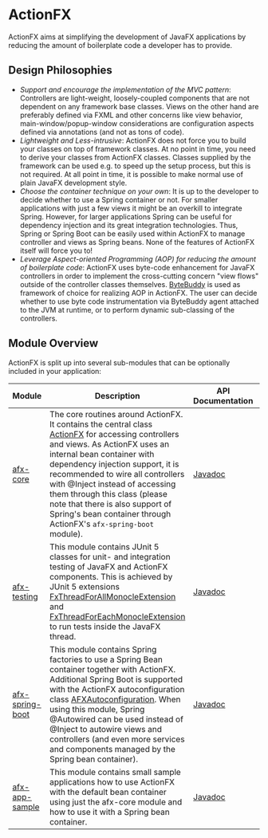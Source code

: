 # ActionFX

ActionFX aims at simplifying the development of JavaFX applications by reducing the amount of boilerplate code a developer has to provide. 

## Design Philosophies
- *Support and encourage the implementation of the MVC pattern*: Controllers are light-weight, loosely-coupled components that are not dependent on any framework base classes. Views on the other hand are preferably defined via FXML and other concerns like view behavior, main-window/popup-window considerations are configuration aspects defined via annotations (and not as tons of code).
- *Lightweight and Less-intrusive*: ActionFX does not force you to build your classes on top of framework classes. At no point in time, you need to derive your classes from ActionFX classes. Classes supplied by the framework can be used e.g. to speed up the setup process, but this is not required. At all point in time, it is possible to make normal use of plain JavaFX development style.
- *Choose the container technique on your own*: It is up to the developer to decide whether to use a Spring container or not. For smaller applications with just a few views it might be an overkill to integrate Spring. However, for larger applications Spring can be useful for dependency injection and its great integration technologies. Thus, Spring or Spring Boot can be easily used within ActionFX to manage controller and views as Spring beans. None of the features of ActionFX itself will force you to!
- *Leverage Aspect-oriented Programming (AOP) for reducing the amount of boilerplate code*: ActionFX uses byte-code enhancement for JavaFX controllers in order to implement the cross-cutting concern "view flows" outside of the controller classes themselves. [ByteBuddy](https://bytebuddy.net/#/) is used as framework of choice for realizing AOP in ActionFX. The user can decide whether to use byte code instrumentation via ByteBuddy agent attached to the JVM at runtime, or to perform dynamic sub-classing of the controllers.

## Module Overview

ActionFX is split up into several sub-modules that can be optionally included in your application:

Module | Description | API Documentation | Dependency 
------ | ----------- | ----------------- | ----------
[afx-core](afx-core/README.md) | The core routines around ActionFX. It contains the central class [ActionFX](afx-core/src/main/java/com/github/actionfx/core/ActionFX.java) for accessing controllers and views. As ActionFX uses an internal bean container with dependency injection support, it is recommended to wire all controllers with @Inject instead of accessing them through this class (please note that there is also support of Spring's bean container through ActionFX's `afx-spring-boot` module). | [Javadoc](https://martinkoster.github.io/actionfx/afx-core/index.html) | `implementation group: "com.github.martinkoster", name: "afx-core", version: "0.0.1"`
[afx-testing](afx-testing/README.md) | This module contains JUnit 5 classes for unit- and integration testing of JavaFX and ActionFX components. This is achieved by JUnit 5 extensions [FxThreadForAllMonocleExtension](afx-testing/src/main/java/com/github/actionfx/testing/junit5/FxThreadForAllMonocleExtension.java) and [FxThreadForEachMonocleExtension](afx-testing/src/main/java/com/github/actionfx/testing/junit5/FxThreadForEachMonocleExtension.java) to run tests inside the JavaFX thread. | [Javadoc](https://martinkoster.github.io/actionfx/afx-testing/index.html) | `implementation group: "com.github.martinkoster", name: "afx-testing", version: "0.0.1"`
[afx-spring-boot](afx-spring-boot/README.md) | This module contains Spring factories to use a Spring Bean container together with ActionFX. Additional Spring Boot is supported with the ActionFX autoconfiguration class [AFXAutoconfiguration](afx-spring-boot/src/main/java/com/github/actionfx/spring/autoconfigure/AFXAutoconfiguration.java). When using this module, Spring @Autowired can be used instead of @Inject to autowire views and controllers (and even more services and components managed by the Spring bean container). | [Javadoc](https://martinkoster.github.io/actionfx/afx-spring-boot/index.html) | `implementation group: "com.github.martinkoster", name: "afx-spring-boot", version: "0.0.1"`
[afx-app-sample](afx-app-sample/README.md) | This module contains small sample applications how to use ActionFX with the default bean container using just the afx-core module and how to use it with a Spring bean container. | [Javadoc](docs/afx-app-sample/index.html) | -